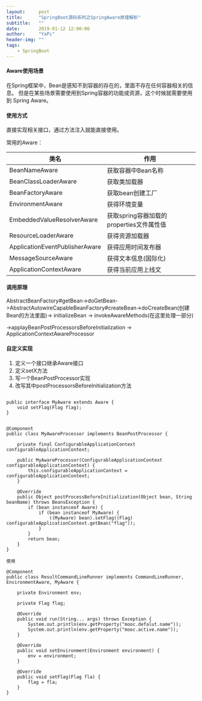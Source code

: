 ```yaml
---
layout:     post
title:      "SpringBoot源码系列之SpringAware原理解析"
subtitle:   ""
date:       2019-01-12 12:00:00
author:     "YaPi"
header-img: ""
tags:
    - SpringBoot
---
```


#### Aware使用场景

在Spring框架中，Bean是感知不到容器的存在的，里面不存在任何容器相关的信息。
但是在某些场景需要使用到Spring容器的功能或资源，这个时候就需要使用到
Spring Aware。

#### 使用方式

直接实现相关接口，通过方法注入就能直接使用。

常用的Aware：

类名 | 作用
---|---
BeanNameAware | 获取容器中Bean名称
BeanClassLoaderAware | 获取类加载器
BeanFactoryAware | 获取bean创建工厂
EnvironmentAware | 获得环境变量
EmbeddedValueResolverAware | 获取spring容器加载的properties文件属性值
ResourceLoaderAware | 获得资源加载器
ApplicationEventPublisherAware | 获得应用时间发布器
MessageSourceAware | 获得文本信息(国际化)
ApplicationContextAware | 获得当前应用上线文


#### 调用原理

AbstractBeanFactory#getBean->doGetBean->AbstractAutowireCapableBeanFactory#createBean->doCreateBean(创建Bean的方法里面)-> initializeBean -> invokeAwareMethods(在这里处理一部分)

->applayBeanPostProcessorsBeforeInitialization -> ApplicationContextAwareProcessor



#### 自定义实现

1. 定义一个接口继承Aware接口
2. 定义setX方法
3. 写一个BeanPostProcessor实现
4. 改写其中postProcessorsBeforeInitialization方法


```

public interface MyAware extends Aware {
    void setFlag(Flag flag);
}


@Component
public class MyAwareProcessor implements BeanPostProcessor {

    private final ConfigurableApplicationContext configurableApplicationContext;

    public MyAwareProcessor(ConfigurableApplicationContext configurableApplicationContext) {
        this.configurableApplicationContext = configurableApplicationContext;
    }

    @Override
    public Object postProcessBeforeInitialization(Object bean, String beanName) throws BeansException {
        if (bean instanceof Aware) {
            if (bean instanceof MyAware) {
                ((MyAware) bean).setFlag((Flag) configurableApplicationContext.getBean("flag"));
            }
        }
        return bean;
    }
}

使用

@Component
public class ResultCommandLineRunner implements CommandLineRunner, EnvironmentAware, MyAware {

    private Environment env;

    private Flag flag;

    @Override
    public void run(String... args) throws Exception {
        System.out.println(env.getProperty("mooc.defalut.name"));
        System.out.println(env.getProperty("mooc.active.name"));
    }

    @Override
    public void setEnvironment(Environment environment) {
        env = environment;
    }

    @Override
    public void setFlag(Flag fla) {
        flag = fla;
    }
}

```